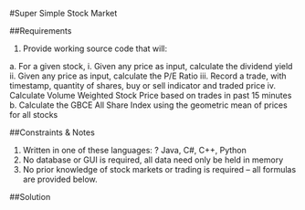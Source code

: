 
#Super Simple Stock Market

##Requirements 
1. Provide working source code that will:
 


  a. For a given stock, 
      	i. Given any price as input, calculate the dividend yield 
      	ii. Given any price as input, calculate the P/E Ratio 
      	iii. Record a trade, with timestamp, quantity of shares, buy or sell indicator and traded price 
      	iv. Calculate Volume Weighted Stock Price based on trades in past 15 minutes 
  b. Calculate the GBCE All Share Index using the geometric mean of prices for all stocks 


##Constraints & Notes 
1. Written in one of these languages: 
      ? Java, C#, C++, Python 
2. No database or GUI is required, all data need only be held in memory 
3. No prior knowledge of stock markets or trading is required – all formulas are provided below. 

##Solution
